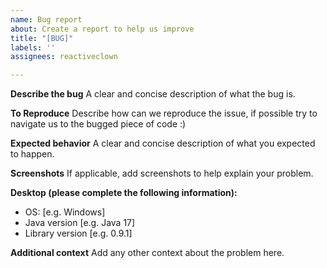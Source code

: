```yaml
---
name: Bug report
about: Create a report to help us improve
title: "[BUG]"
labels: ''
assignees: reactiveclown

---
```


**Describe the bug**
A clear and concise description of what the bug is.

**To Reproduce**
Describe how can we reproduce the issue, if possible try to navigate us to the bugged piece of code :)

**Expected behavior**
A clear and concise description of what you expected to happen.

**Screenshots**
If applicable, add screenshots to help explain your problem.

**Desktop (please complete the following information):**
 - OS: [e.g. Windows]
 - Java version [e.g. Java 17]
 - Library version [e.g. 0.9.1]

**Additional context**
Add any other context about the problem here.
